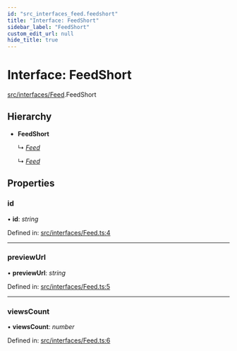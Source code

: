 ```yaml
---
id: "src_interfaces_feed.feedshort"
title: "Interface: FeedShort"
sidebar_label: "FeedShort"
custom_edit_url: null
hide_title: true
---
```


# Interface: FeedShort

[src/interfaces/Feed](../modules/src_interfaces_feed.md).FeedShort

## Hierarchy

* **FeedShort**

  ↳ [*Feed*](src_interfaces_feed.feed.md)

  ↳ [*Feed*](index.feed.md)

## Properties

### id

• **id**: *string*

Defined in: [src/interfaces/Feed.ts:4](https://github.com/xr3ngine/xr3ngine/blob/716a06460/packages/common/src/interfaces/Feed.ts#L4)

___

### previewUrl

• **previewUrl**: *string*

Defined in: [src/interfaces/Feed.ts:5](https://github.com/xr3ngine/xr3ngine/blob/716a06460/packages/common/src/interfaces/Feed.ts#L5)

___

### viewsCount

• **viewsCount**: *number*

Defined in: [src/interfaces/Feed.ts:6](https://github.com/xr3ngine/xr3ngine/blob/716a06460/packages/common/src/interfaces/Feed.ts#L6)
